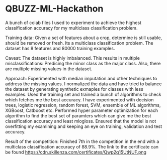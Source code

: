 # QBUZZ-ML-Hackathon
A bunch of colab files I used to experiment to achieve the highest classification accuracy for my multiclass classification problem. 

Training data: Given a set of features about a crop, determine is still usable, should be removed or fresh. Its a multiclass classification problem. The dataset has 8 features and 
80000 training examples.

Caveat: The dataset is highly imbalanced. This results in multiple misclassifications: Predicing the minor class as the major class. Also, there are multiple missing values in the dataset. 

Approach: Experimented with median imputation and other techniques to address the missing values. I normalized the data and have tried to balance the dataset by generating synthetic exmaples for classes with less examples. Used the training set and trained a bunch of algorithms to check which fetches me the best accuracy. I have experimented with decision trees, logistic regression, random forest, SVM, ensemble of ML algorithms, XGBoost, Catboost etc. Performed hyper parameter optimization for each algorithm to find the best set of paramters which can give me the best classification accuracy and least mlogloss. Ensured that the model is not overfitting my examining and keeping an eye on training, validation and test accuracy.

Result of the competition: Finished 7th in the competition in the end with a multiclass classification accuracy of 88.9%. The link to the certificate can be found https://cdn.skillenza.com/certificates/Qwp2q15UtNUF.png
